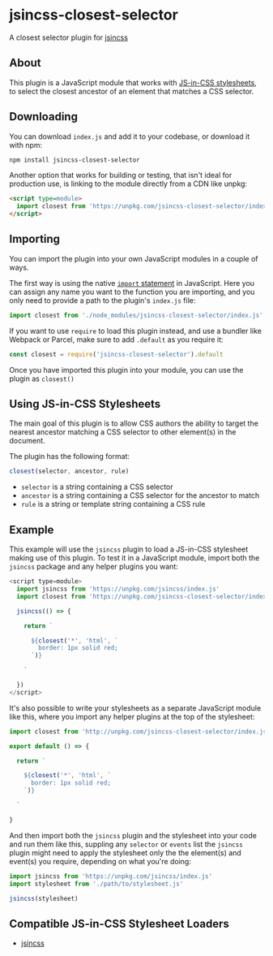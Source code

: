 # jsincss-closest-selector

A closest selector plugin for [jsincss](https://github.com/tomhodgins/jsincss)

## About

This plugin is a JavaScript module that works with [JS-in-CSS stylesheets](https://responsive.style/theory/what-is-a-jic-stylesheet.html), to select the closest ancestor of an element that matches a CSS selector.

## Downloading

You can download `index.js` and add it to your codebase, or download it with npm:

```bash
npm install jsincss-closest-selector
```

Another option that works for building or testing, that isn't ideal for production use, is linking to the module directly from a CDN like unpkg:

```html
<script type=module>
  import closest from 'https://unpkg.com/jsincss-closest-selector/index.js'
</script>
```

## Importing

You can import the plugin into your own JavaScript modules in a couple of ways.

The first way is using the native [`import` statement](https://developer.mozilla.org/en-US/docs/Web/JavaScript/Reference/Statements/import) in JavaScript. Here you can assign any name you want to the function you are importing, and you only need to provide a path to the plugin's `index.js` file:

```js
import closest from './node_modules/jsincss-closest-selector/index.js'
```

If you want to use `require` to load this plugin instead, and use a bundler like Webpack or Parcel, make sure to add `.default` as you require it:

```js
const closest = require('jsincss-closest-selector').default
```

Once you have imported this plugin into your module, you can use the plugin as `closest()`

## Using JS-in-CSS Stylesheets

The main goal of this plugin is to allow CSS authors the ability to target the nearest ancestor matching a CSS selector to other element(s) in the document.

The plugin has the following format:

```js
closest(selector, ancestor, rule)
```

- `selector` is a string containing a CSS selector
- `ancestor` is a string containing a CSS selector for the ancestor to match
- `rule` is a string or template string containing a CSS rule

## Example

This example will use the `jsincss` plugin to load a JS-in-CSS stylesheet making use of this plugin. To test it in a JavaScript module, import both the `jsincss` package and any helper plugins you want:

```js
<script type=module>
  import jsincss from 'https://unpkg.com/jsincss/index.js'
  import closest from 'https://unpkg.com/jsincss-closest-selector/index.js'

  jsincss(() => {

    return `

      ${closest('*', 'html', `
        border: 1px solid red;
      `)}

    `

  })
</script>
```

It's also possible to write your stylesheets as a separate JavaScript module like this, where you import any helper plugins at the top of the stylesheet:

```js
import closest from 'http://unpkg.com/jsincss-closest-selector/index.js'

export default () => {

  return `

    ${closest('*', 'html', `
      border: 1px solid red;
    `)}

  `

}
```

And then import both the `jsincss` plugin and the stylesheet into your code and run them like this, suppling any `selector` or `events` list the `jsincss` plugin might need to apply the stylesheet only the the element(s) and event(s) you require, depending on what you're doing:

```js
import jsincss from 'https://unpkg.com/jsincss/index.js'
import stylesheet from './path/to/stylesheet.js'

jsincss(stylesheet)
```

## Compatible JS-in-CSS Stylesheet Loaders

- [jsincss](https://github.com/tomhodgins/jsincss)